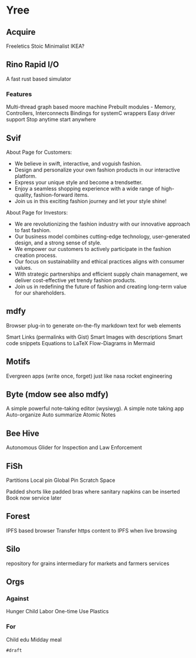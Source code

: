 # Yree

## Acquire

Freeletics
Stoic
Minimalist
IKEA?

## Rino Rapid I/O

A fast rust based simulator

### Features

Multi-thread graph based moore machine
Prebuilt modules - Memory, Controllers, Interconnects
Bindings for systemC wrappers
Easy driver support
Stop anytime start anywhere

## Svif

About Page for Customers:

- We believe in swift, interactive, and voguish fashion.
- Design and personalize your own fashion products in our interactive platform.
- Express your unique style and become a trendsetter.
- Enjoy a seamless shopping experience with a wide range of high-quality, fashion-forward items.
- Join us in this exciting fashion journey and let your style shine!

About Page for Investors:

- We are revolutionizing the fashion industry with our innovative approach to fast fashion.
- Our business model combines cutting-edge technology, user-generated design, and a strong sense of style.
- We empower our customers to actively participate in the fashion creation process.
- Our focus on sustainability and ethical practices aligns with consumer values.
- With strategic partnerships and efficient supply chain management, we deliver cost-effective yet trendy fashion products.
- Join us in redefining the future of fashion and creating long-term value for our shareholders.

## mdfy

Browser plug-in to generate on-the-fly markdown text for web elements

Smart Links (permalinks with Gist)
Smart Images with descriptions
Smart code snippets
Equations to LaTeX
Flow-Diagrams in Mermaid

## Motifs

Evergreen apps (write once, forget) just like nasa rocket engineering

## Byte (mdow see also mdfy)

A simple powerful note-taking editor (wysiwyg).
A simple note taking app
Auto-organize
Auto summarize
Atomic Notes

## Bee Hive

Autonomous Glider for Inspection and Law Enforcement

## FiSh

Partitions
Local pin
Global Pin
Scratch Space

Padded shorts like padded bras where sanitary napkins can be inserted
Book now service later

## Forest

IPFS based browser
Transfer https content to IPFS when live browsing

## Silo

repository for grains
intermediary for markets and farmers
services

## Orgs

### Against

Hunger
Child Labor
One-time Use Plastics

### For

Child edu
Midday meal

`#draft`
